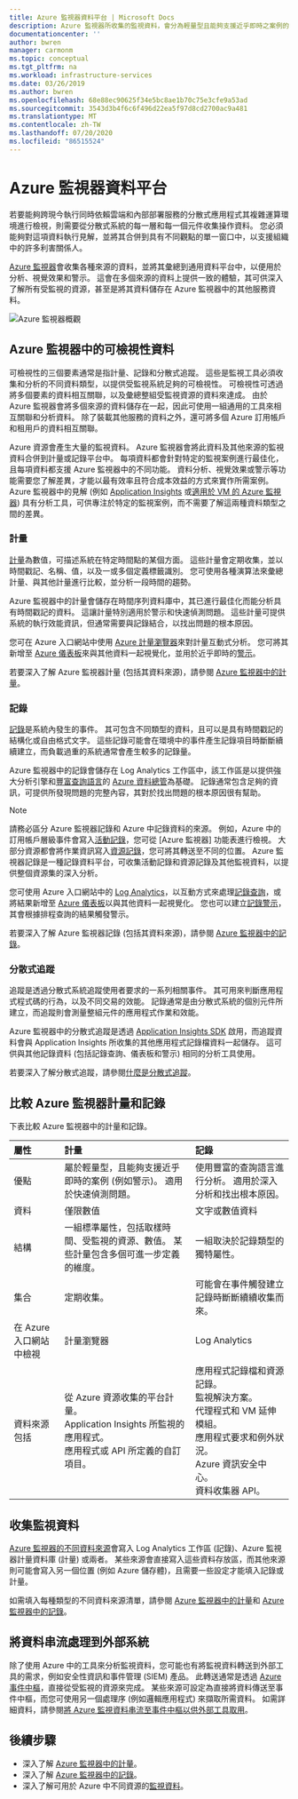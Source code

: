 ```yaml
---
title: Azure 監視器資料平台 | Microsoft Docs
description: Azure 監視器所收集的監視資料，會分為輕量型且能夠支援近乎即時之案例的計量，以及用於進階分析的記錄。
documentationcenter: ''
author: bwren
manager: carmonm
ms.topic: conceptual
ms.tgt_pltfrm: na
ms.workload: infrastructure-services
ms.date: 03/26/2019
ms.author: bwren
ms.openlocfilehash: 68e88ec90625f34e5bc8ae1b70c75e3cfe9a53ad
ms.sourcegitcommit: 3543d3b4f6c6f496d22ea5f97d8cd2700ac9a481
ms.translationtype: MT
ms.contentlocale: zh-TW
ms.lasthandoff: 07/20/2020
ms.locfileid: "86515524"
---
```

# <a name="azure-monitor-data-platform"></a>Azure 監視器資料平台

若要能夠跨現今執行同時依賴雲端和內部部署服務的分散式應用程式其複雜運算環境進行檢視，則需要從分散式系統的每一層和每一個元件收集操作資料。 您必須能夠對這項資料執行見解，並將其合併到具有不同觀點的單一窗口中，以支援組織中的許多利害關係人。

[Azure 監視器](../overview.md)會收集各種來源的資料，並將其彙總到通用資料平台中，以便用於分析、視覺效果和警示。 這會在多個來源的資料上提供一致的體驗，其可供深入了解所有受監視的資源，甚至是將其資料儲存在 Azure 監視器中的其他服務資料。


![Azure 監視器概觀](media/data-platform/overview.png)

## <a name="observability-data-in-azure-monitor"></a>Azure 監視器中的可檢視性資料
可檢視性的三個要素通常是指計量、記錄和分散式追蹤。 這些是監視工具必須收集和分析的不同資料類型，以提供受監視系統足夠的可檢視性。 可檢視性可透過將多個要素的資料相互關聯，以及彙總整組受監視資源的資料來達成。 由於 Azure 監視器會將多個來源的資料儲存在一起，因此可使用一組通用的工具來相互關聯和分析資料。 除了裝載其他服務的資料之外，還可將多個 Azure 訂用帳戶和租用戶的資料相互關聯。

Azure 資源會產生大量的監視資料。 Azure 監視器會將此資料及其他來源的監視資料合併到計量或記錄平台中。 每項資料都會針對特定的監視案例進行最佳化，且每項資料都支援 Azure 監視器中的不同功能。 資料分析、視覺效果或警示等功能需要您了解差異，才能以最有效率且符合成本效益的方式來實作所需案例。 Azure 監視器中的見解 (例如 [Application Insights](../app/app-insights-overview.md) 或[適用於 VM 的 Azure 監視器](../insights/vminsights-overview.md)) 具有分析工具，可供專注於特定的監視案例，而不需要了解這兩種資料類型之間的差異。 


### <a name="metrics"></a>計量
[計量](data-platform-metrics.md)為數值，可描述系統在特定時間點的某個方面。 這些計量會定期收集，並以時間戳記、名稱、值，以及一或多個定義標籤識別。 您可使用各種演算法來彙總計量、與其他計量進行比較，並分析一段時間的趨勢。 

Azure 監視器中的計量會儲存在時間序列資料庫中，其已進行最佳化而能分析具有時間戳記的資料。 這讓計量特別適用於警示和快速偵測問題。 這些計量可提供系統的執行效能資訊，但通常需要與記錄結合，以找出問題的根本原因。

您可在 Azure 入口網站中使用 [Azure 計量瀏覽器](../platform/metrics-getting-started.md)來對計量互動式分析。 您可將其新增至 [Azure 儀表板](../learn/tutorial-app-dashboards.md)來與其他資料一起視覺化，並用於近乎即時的[警示](alerts-metric.md)。

若要深入了解 Azure 監視器計量 (包括其資料來源)，請參閱 [Azure 監視器中的計量](data-platform-metrics.md)。

### <a name="logs"></a>記錄
[記錄](data-platform-logs.md)是系統內發生的事件。 其可包含不同類型的資料，且可以是具有時間戳記的結構化或自由格式文字。 這些記錄可能會在環境中的事件產生記錄項目時斷斷續續建立，而負載過重的系統通常會產生較多的記錄量。

Azure 監視器中的記錄會儲存在 Log Analytics 工作區中，該工作區是以提供強大分析引擎和[豐富查詢語言](/azure/kusto/query/)的 [Azure 資料總管](/azure/data-explorer/)為基礎。 記錄通常包含足夠的資訊，可提供所發現問題的完整內容，其對於找出問題的根本原因很有幫助。

> [!NOTE]
> 請務必區分 Azure 監視器記錄和 Azure 中記錄資料的來源。 例如，Azure 中的訂用帳戶層級事件會寫入[活動記錄](platform-logs-overview.md)，您可從 [Azure 監視器] 功能表進行檢視。 大部分資源都會將作業資訊寫入[資源記錄](platform-logs-overview.md)，您可將其轉送至不同的位置。 Azure 監視器記錄是一種記錄資料平台，可收集活動記錄和資源記錄及其他監視資料，以提供整個資源集的深入分析。


 您可使用 Azure 入口網站中的 [Log Analytics](../log-query/log-query-overview.md)，以互動方式來處理[記錄查詢](../log-query/log-query-overview.md)，或將結果新增至 [Azure 儀表板](../learn/tutorial-app-dashboards.md)以與其他資料一起視覺化。 您也可以建立[記錄警示](alerts-log.md)，其會根據排程查詢的結果觸發警示。

若要深入了解 Azure 監視器記錄 (包括其資料來源)，請參閱 [Azure 監視器中的記錄](data-platform-logs.md)。

### <a name="distributed-traces"></a>分散式追蹤
追蹤是透過分散式系統追蹤使用者要求的一系列相關事件。 其可用來判斷應用程式程式碼的行為，以及不同交易的效能。 記錄通常是由分散式系統的個別元件所建立，而追蹤則會測量整組元件的應用程式作業和效能。

Azure 監視器中的分散式追蹤是透過 [Application Insights SDK](../app/distributed-tracing.md) 啟用，而追蹤資料會與 Application Insights 所收集的其他應用程式記錄檔資料一起儲存。 這可供與其他記錄資料 (包括記錄查詢、儀表板和警示) 相同的分析工具使用。

若要深入了解分散式追蹤，請參閱[什麼是分散式追蹤](../app/distributed-tracing.md)。


## <a name="compare-azure-monitor-metrics-and-logs"></a>比較 Azure 監視器計量和記錄

下表比較 Azure 監視器中的計量和記錄。

| 屬性  | 計量 | 記錄 |
|:---|:---|:---|
| 優點 | 屬於輕量型，且能夠支援近乎即時的案例 (例如警示)。 適用於快速偵測問題。 | 使用豐富的查詢語言進行分析。 適用於深入分析和找出根本原因。 |
| 資料 | 僅限數值 | 文字或數值資料 |
| 結構 | 一組標準屬性，包括取樣時間、受監視的資源、數值。 某些計量包含多個可進一步定義的維度。 | 一組取決於記錄類型的獨特屬性。 |
| 集合 | 定期收集。 | 可能會在事件觸發建立記錄時斷斷續續收集而來。 |
| 在 Azure 入口網站中檢視 | 計量瀏覽器 | Log Analytics |
| 資料來源包括 | 從 Azure 資源收集的平台計量。<br>Application Insights 所監視的應用程式。<br>應用程式或 API 所定義的自訂項目。 | 應用程式記錄檔和資源記錄。<br>監視解決方案。<br>代理程式和 VM 延伸模組。<br>應用程式要求和例外狀況。<br>Azure 資訊安全中心。<br>資料收集器 API。 |

## <a name="collect-monitoring-data"></a>收集監視資料
[Azure 監視器的不同資料來源](data-sources.md)會寫入 Log Analytics 工作區 (記錄)、Azure 監視器計量資料庫 (計量) 或兩者。 某些來源會直接寫入這些資料存放區，而其他來源則可能會寫入另一個位置 (例如 Azure 儲存體)，且需要一些設定才能填入記錄或計量。 

如需填入每種類型的不同資料來源清單，請參閱 [Azure 監視器中的計量](data-platform-metrics.md)和 [Azure 監視器中的記錄](data-platform-logs.md)。


## <a name="stream-data-to-external-systems"></a>將資料串流處理到外部系統
除了使用 Azure 中的工具來分析監視資料，您可能也有將監視資料轉送到外部工具的需求，例如安全性資訊和事件管理 (SIEM) 產品。 此轉送通常是透過 [Azure 事件中樞](../../event-hubs/index.yml)，直接從受監視的資源來完成。 某些來源可設定為直接將資料傳送至事件中樞，而您可使用另一個處理序 (例如邏輯應用程式) 來擷取所需資料。 如需詳細資料，請參閱[將 Azure 監視資料串流至事件中樞以供外部工具取用](stream-monitoring-data-event-hubs.md)。



## <a name="next-steps"></a>後續步驟

- 深入了解 [Azure 監視器中的計量](data-platform-metrics.md)。
- 深入了解 [Azure 監視器中的記錄](data-platform-logs.md)。
- 深入了解可用於 Azure 中不同資源的[監視資料](data-sources.md)。
